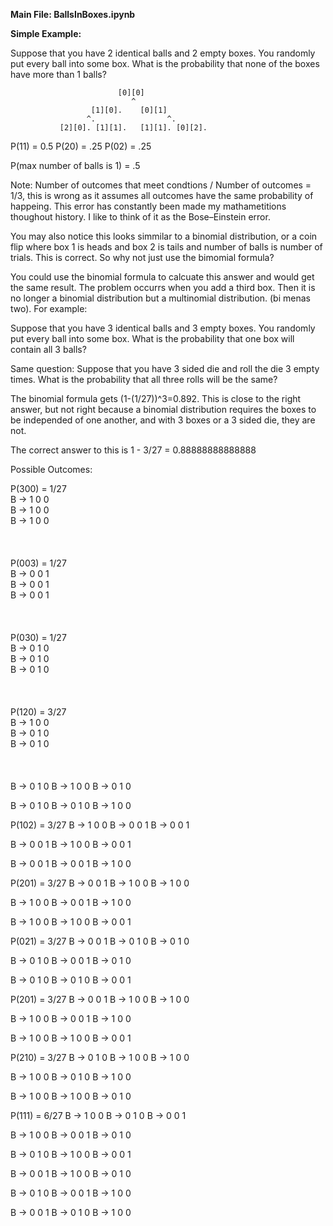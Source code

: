 **Main File: BallsInBoxes.ipynb**

**Simple Example:**

Suppose that you have 2 identical balls and 2 empty boxes. You randomly put every ball into some box. What is the probability that none of the boxes have more than 1 balls?

                            [0][0]
                               ^
                      [1][0].    [0][1]   
                     ^.                ^.
               [2][0]. [1][1].   [1][1]. [0][2].


P(11) = 0.5 P(20) = .25 P(02) = .25

P(max number of balls is 1) = .5

Note: Number of outcomes that meet condtions / Number of outcomes = 1/3, this is wrong as it assumes all outcomes have the same probability of happeing. This error has constantly been made my mathametitions thoughout history. I like to think of it as the Bose–Einstein error.

You may also notice this looks simmilar to a binomial distribution, or a coin flip where box 1 is heads and box 2 is tails and number of balls is number of trials. This is correct. So why not just use the bimomial formula? 

You could use the binomial formula to calcuate this answer and would get the same result. The problem occurrs when you add a third box. Then it is no longer a binomial distribution but a multinomial distribution. (bi menas two). For example:

Suppose that you have 3 identical balls and 3 empty boxes. You randomly put every ball into some box. What is the probability that one box will contain all 3 balls?

Same question: Suppose that you have 3 sided die and roll the die 3 empty times. What is the probability that all three rolls will be the same?

The binomial formula gets (1-(1/27))^3=0.892. This is close to the right answer, but not right because a binomial distribution requires the boxes to be independed of one another, and with 3 boxes or a 3 sided die, they are not. 

The correct answer to this is 1 - 3/27 = 0.88888888888888

Possible Outcomes:

P(300) = 1/27 </br>
B -> 1 0 0 </br>
B -> 1 0 0 </br>
B -> 1 0 0 </br>
 </br> </br> </br>
P(003) = 1/27 </br>
B -> 0 0 1 </br>
B -> 0 0 1 </br>
B -> 0 0 1 </br>
 </br> </br> </br>
P(030) = 1/27 </br>
B -> 0 1 0 </br>
B -> 0 1 0 </br>
B -> 0 1 0 </br>
 </br> </br> </br>
P(120) = 3/27 </br>
B -> 1 0 0 </br>
B -> 0 1 0 </br>
B -> 0 1 0 </br>
 </br> </br> </br>
B -> 0 1 0
B -> 1 0 0
B -> 0 1 0

B -> 0 1 0
B -> 0 1 0
B -> 1 0 0

P(102) = 3/27
B -> 1 0 0 
B -> 0 0 1 
B -> 0 0 1 

B -> 0 0 1 
B -> 1 0 0
B -> 0 0 1 

B -> 0 0 1 
B -> 0 0 1 
B -> 1 0 0

P(201) = 3/27
B -> 0 0 1
B -> 1 0 0
B -> 1 0 0

B -> 1 0 0
B -> 0 0 1
B -> 1 0 0

B -> 1 0 0
B -> 1 0 0
B -> 0 0 1

P(021) = 3/27
B -> 0 0 1
B -> 0 1 0
B -> 0 1 0

B -> 0 1 0
B -> 0 0 1
B -> 0 1 0

B -> 0 1 0
B -> 0 1 0
B -> 0 0 1

P(201) = 3/27
B -> 0 0 1
B -> 1 0 0
B -> 1 0 0

B -> 1 0 0
B -> 0 0 1
B -> 1 0 0

B -> 1 0 0
B -> 1 0 0
B -> 0 0 1

P(210) = 3/27
B -> 0 1 0
B -> 1 0 0
B -> 1 0 0

B -> 1 0 0
B -> 0 1 0
B -> 1 0 0

B -> 1 0 0
B -> 1 0 0
B -> 0 1 0

P(111) = 6/27
B -> 1 0 0
B -> 0 1 0
B -> 0 0 1

B -> 1 0 0
B -> 0 0 1
B -> 0 1 0

B -> 0 1 0
B -> 1 0 0
B -> 0 0 1

B -> 0 0 1
B -> 1 0 0
B -> 0 1 0

B -> 0 1 0
B -> 0 0 1
B -> 1 0 0

B -> 0 0 1
B -> 0 1 0
B -> 1 0 0
